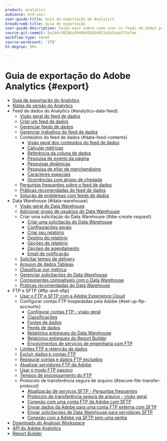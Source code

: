 ```yaml
---
product: analytics
audience: end-user
user-guide-title: Guia de exportação do Analytics
breadcrumb-title: Guia de exportação
user-guide-description: Saiba mais sobre como usar os feeds de dados para exportar dados brutos e o Data Warehouse para recuperar uma saída de dados em planilha. Saiba como usar o FTP e SFTP para transferir arquivos.
source-git-commit: 9a2d4c582b6a3946b658924851e5b5ada2f5a7ee
workflow-type: tm+mt
source-wordcount: '279'
ht-degree: 99%

---
```



# Guia de exportação do Adobe Analytics {#export}

+ [Guia de exportação do Analytics](home.md)
+ [Notas de versão do Analytics](https://experienceleague.adobe.com/docs/analytics/release-notes/latest.html?lang=pt-BR)
+ Feed de dados do Analytics {#analytics-data-feed}
   + [Visão geral do feed de dados](analytics-data-feed/data-feed-overview.md)
   + [Criar um feed de dados](analytics-data-feed/create-feed.md)
   + [Gerenciar feeds de dados](analytics-data-feed/df-manage-feeds.md)
   + [Gerenciar trabalhos do feed de dados](analytics-data-feed/df-manage-jobs.md)
   + Conteúdos do feed de dados {#data-feed-contents}
      + [Visão geral dos conteúdos do feed de dados](analytics-data-feed/c-df-contents/datafeeds-contents.md)
      + [Calcular métricas](analytics-data-feed/c-df-contents/datafeeds-calculate.md)
      + [Referência da coluna de dados](analytics-data-feed/c-df-contents/datafeeds-reference.md)
      + [Pesquisa de evento da página](analytics-data-feed/c-df-contents/datafeeds-page-event.md)
      + [Pesquisas dinâmicas](analytics-data-feed/c-df-contents/dynamic-lookups.md)
      + [Pesquisa de eVar de merchandising](analytics-data-feed/c-df-contents/merchandising-evar-lookup.md)
      + [Caracteres especiais](analytics-data-feed/c-df-contents/datafeeds-spec-chars.md)
      + [Ocorrências com atraso de chegada](analytics-data-feed/c-df-contents/late-arriving-hits.md)
   + [Perguntas frequentes sobre o feed de dados](analytics-data-feed/df-faq.md)
   + [Práticas recomendadas do feed de dados](analytics-data-feed/data-feeds-best-practices.md)
   + [Solução de problemas com feeds de dados](analytics-data-feed/troubleshooting.md)
+ Data Warehouse {#data-warehouse}
   + [Visão geral do Data Warehouse](data-warehouse/data-warehouse.md)
   + [Adicionar grupo de usuários do Data Warehouse](data-warehouse/t-dw-group.md)
   + Criar uma solicitação do Data Warehouse {#dw-create-request}
      + [Criar uma solicitação do Data Warehouse](/help/export/data-warehouse/create-request/t-dw-create-request.md)
      + [Configurações gerais](/help/export/data-warehouse/create-request/dw-general-settings.md)
      + [Criar seu relatório](/help/export/data-warehouse/create-request/dw-request-build-report.md)
      + [Destino do relatório](/help/export/data-warehouse/create-request/dw-request-report-destinations.md)
      + [Opções de relatório](/help/export/data-warehouse/create-request/dw-request-report-options.md)
      + [Opções de agendamento](/help/export/data-warehouse/create-request/dw-request-scheduling.md)
      + [Email de notificação](/help/export/data-warehouse/create-request/dw-request-email.md)
   + [Solicitar tempo de delivery](data-warehouse/delivery-time.md)
   + [Arquivo de dados Tableau](data-warehouse/t-tableau.md)
   + [Classificar por métrica](data-warehouse/sorting-by-metric.md)
   + [Gerenciar solicitações do Data Warehouse](data-warehouse/data-warehouse-requests-manage.md)
   + [Componentes compatíveis com o Data Warehouse](data-warehouse/component-support.md)
   + [Práticas recomendadas do Data Warehouse](data-warehouse/data-warehouse-bp.md)
+ FTP e SFTP {#ftp-and-sftp}
   + [Usar o FTP e SFTP com a Adobe Experience Cloud](ftp-and-sftp/ftp-overview.md)
   + Configurar contas FTP hospedadas pela Adobe {#set-up-ftp-accounts}
      + [Configurar contas FTP - visão geral](ftp-and-sftp/c-set-up-ftp-accounts/ftp-accounts.md)
      + [Classificações](ftp-and-sftp/c-set-up-ftp-accounts/ftp-saint.md)
      + [Fontes de dados](ftp-and-sftp/c-set-up-ftp-accounts/ftp-datasources.md)
      + [Feeds de dados](ftp-and-sftp/c-set-up-ftp-accounts/ftp-datafeeds.md)
      + [Relatórios entregues do Data Warehouse](ftp-and-sftp/c-set-up-ftp-accounts/ftp-dw-reports.md)
      + [Relatórios entregues do Report Builder](ftp-and-sftp/c-set-up-ftp-accounts/ftp-arb-reports.md)
      + [Envolvimentos de serviços de engenharia com FTP](ftp-and-sftp/c-set-up-ftp-accounts/ftp-eng-services.md)
   + [Limites FTP e retenção de dados](ftp-and-sftp/ftp-limits.md)
   + [Excluir dados e contas FTP](ftp-and-sftp/ftp-delete.md)
   + [Restaurar contas e dados FTP excluídos](ftp-and-sftp/ftp-restore.md)
   + [Atualizar servidores FTP da Adobe](ftp-and-sftp/ftp-upgrade.md)
   + [Usar o modo FTP passivo](ftp-and-sftp/ftp-passive.md)
   + [Tempos de processamento do FTP](ftp-and-sftp/ftp-processing.md)
   + Protocolo de transferência segura de arquivo {#secure-file-transfer-protocol}
      + [Atualização de serviços SFTP - Perguntas frequentes](ftp-and-sftp/c-sftp/sftp-upgrade.md)
      + [Protocolo de transferência segura de arquivo - visão geral](ftp-and-sftp/c-sftp/ftp-sftp.md)
      + [Conexão com uma conta FTP da Adobe com SFTP](ftp-and-sftp/c-sftp/ftp-sftp-connect.md)
      + [Enviar dados da Adobe para uma conta FTP externa com SFTP](ftp-and-sftp/c-sftp/ftp-sftp-transfer.md)
      + [Enviar solicitações de Data Warehouse para servidores SFTP](ftp-and-sftp/c-sftp/ftp-sftp-dw.md)
      + [Conexão com a Adobe via SFTP sem uma senha](ftp-and-sftp/c-sftp/ftp-sftp-cert-auth.md)
+ [Downloads do Analysis Workspace](https://experienceleague.adobe.com/docs/analytics/analyze/analysis-workspace/curate-share/download-send.html?lang=pt-BR)
+ [API do Adobe Analytics](https://www.adobe.io/apis/experiencecloud/analytics/docs.html)
+ [Report Builder](https://experienceleague.adobe.com/pt-br/docs/analytics/analyze/report-builder/rb-overview)
